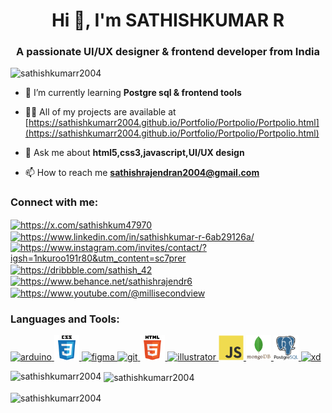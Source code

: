 <h1 align="center">Hi 👋, I'm SATHISHKUMAR R</h1>
<h3 align="center">A passionate UI/UX designer & frontend developer from India</h3>

<p align="left"> <img src="https://komarev.com/ghpvc/?username=sathishkumarr2004&label=Profile%20views&color=0e75b6&style=flat" alt="sathishkumarr2004" /> </p>

- 🌱 I’m currently learning **Postgre sql & frontend tools**

- 👨‍💻 All of my projects are available at [https://sathishkumarr2004.github.io/Portfolio/Portpolio/Portpolio.html](https://sathishkumarr2004.github.io/Portfolio/Portpolio/Portpolio.html)

- 💬 Ask me about **html5,css3,javascript,UI/UX design**

- 📫 How to reach me **sathishrajendran2004@gmail.com**

<h3 align="left">Connect with me:</h3>
<p align="left">
<a href="https://twitter.com/https://x.com/sathishkum47970" target="blank"><img align="center" src="https://raw.githubusercontent.com/rahuldkjain/github-profile-readme-generator/master/src/images/icons/Social/twitter.svg" alt="https://x.com/sathishkum47970" height="30" width="40" /></a>
<a href="https://linkedin.com/in/https://www.linkedin.com/in/sathishkumar-r-6ab29126a/" target="blank"><img align="center" src="https://raw.githubusercontent.com/rahuldkjain/github-profile-readme-generator/master/src/images/icons/Social/linked-in-alt.svg" alt="https://www.linkedin.com/in/sathishkumar-r-6ab29126a/" height="30" width="40" /></a>
<a href="https://instagram.com/https://www.instagram.com/invites/contact/?igsh=1nkuroo191r80&utm_content=sc7prer" target="blank"><img align="center" src="https://raw.githubusercontent.com/rahuldkjain/github-profile-readme-generator/master/src/images/icons/Social/instagram.svg" alt="https://www.instagram.com/invites/contact/?igsh=1nkuroo191r80&utm_content=sc7prer" height="30" width="40" /></a>
<a href="https://dribbble.com/https://dribbble.com/sathish_42" target="blank"><img align="center" src="https://raw.githubusercontent.com/rahuldkjain/github-profile-readme-generator/master/src/images/icons/Social/dribbble.svg" alt="https://dribbble.com/sathish_42" height="30" width="40" /></a>
<a href="https://www.behance.net/https://www.behance.net/sathishrajendr6" target="blank"><img align="center" src="https://raw.githubusercontent.com/rahuldkjain/github-profile-readme-generator/master/src/images/icons/Social/behance.svg" alt="https://www.behance.net/sathishrajendr6" height="30" width="40" /></a>
<a href="https://www.youtube.com/c/https://www.youtube.com/@millisecondview" target="blank"><img align="center" src="https://raw.githubusercontent.com/rahuldkjain/github-profile-readme-generator/master/src/images/icons/Social/youtube.svg" alt="https://www.youtube.com/@millisecondview" height="30" width="40" /></a>
</p>

<h3 align="left">Languages and Tools:</h3>
<p align="left"> <a href="https://www.arduino.cc/" target="_blank" rel="noreferrer"> <img src="https://cdn.worldvectorlogo.com/logos/arduino-1.svg" alt="arduino" width="40" height="40"/> </a> <a href="https://www.w3schools.com/css/" target="_blank" rel="noreferrer"> <img src="https://raw.githubusercontent.com/devicons/devicon/master/icons/css3/css3-original-wordmark.svg" alt="css3" width="40" height="40"/> </a> <a href="https://www.figma.com/" target="_blank" rel="noreferrer"> <img src="https://www.vectorlogo.zone/logos/figma/figma-icon.svg" alt="figma" width="40" height="40"/> </a> <a href="https://git-scm.com/" target="_blank" rel="noreferrer"> <img src="https://www.vectorlogo.zone/logos/git-scm/git-scm-icon.svg" alt="git" width="40" height="40"/> </a> <a href="https://www.w3.org/html/" target="_blank" rel="noreferrer"> <img src="https://raw.githubusercontent.com/devicons/devicon/master/icons/html5/html5-original-wordmark.svg" alt="html5" width="40" height="40"/> </a> <a href="https://www.adobe.com/in/products/illustrator.html" target="_blank" rel="noreferrer"> <img src="https://www.vectorlogo.zone/logos/adobe_illustrator/adobe_illustrator-icon.svg" alt="illustrator" width="40" height="40"/> </a> <a href="https://developer.mozilla.org/en-US/docs/Web/JavaScript" target="_blank" rel="noreferrer"> <img src="https://raw.githubusercontent.com/devicons/devicon/master/icons/javascript/javascript-original.svg" alt="javascript" width="40" height="40"/> </a> <a href="https://www.mongodb.com/" target="_blank" rel="noreferrer"> <img src="https://raw.githubusercontent.com/devicons/devicon/master/icons/mongodb/mongodb-original-wordmark.svg" alt="mongodb" width="40" height="40"/> </a> <a href="https://www.postgresql.org" target="_blank" rel="noreferrer"> <img src="https://raw.githubusercontent.com/devicons/devicon/master/icons/postgresql/postgresql-original-wordmark.svg" alt="postgresql" width="40" height="40"/> </a> <a href="https://www.adobe.com/products/xd.html" target="_blank" rel="noreferrer"> <img src="https://cdn.worldvectorlogo.com/logos/adobe-xd.svg" alt="xd" width="40" height="40"/> </a> </p>

<p><img align="left" src="https://github-readme-stats.vercel.app/api/top-langs?username=sathishkumarr2004&show_icons=true&locale=en&layout=compact" alt="sathishkumarr2004" /></p>

<p>&nbsp;<img align="center" src="https://github-readme-stats.vercel.app/api?username=sathishkumarr2004&show_icons=true&locale=en" alt="sathishkumarr2004" /></p>

<p><img align="center" src="https://github-readme-streak-stats.herokuapp.com/?user=sathishkumarr2004&" alt="sathishkumarr2004" /></p>
